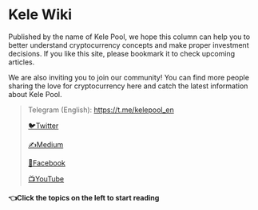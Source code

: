 # Kele Wiki

Published by the name of Kele Pool, we hope this column can help you to better understand cryptocurrency concepts and make proper investment decisions. If you like this site, please bookmark it to check upcoming articles.

We are also inviting you to join our community! You can find more people sharing the love for cryptocurrency here and catch the latest information about Kele Pool.

> Telegram (English): https://t.me/kelepool_en
>
> [🐦Twitter](https://twitter.com/PoolCola)
>
> [✍Medium](https://medium.com/@kelepool)
>
> [🤝Facebook](https://www.facebook.com/KelePool/)
>
> [📺YouTube](https://www.youtube.com/channel/UC41u9bo8U8UYNO_rJ6pb8GQ)



**👈Click the topics on the left to start reading**



